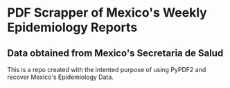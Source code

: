 # PDF Scrapper of Mexico's Weekly Epidemiology Reports 
## Data obtained from Mexico's Secretaria de Salud 
This is a repo created with the intented purpose of using PyPDF2 and recover Mexico's Epidemiology Data.
